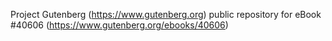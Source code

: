 Project Gutenberg (https://www.gutenberg.org) public repository for eBook #40606 (https://www.gutenberg.org/ebooks/40606)
